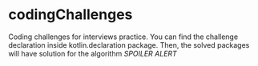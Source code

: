 # codingChallenges
Coding challenges for interviews practice.
You can find the challenge declaration inside kotlin.declaration package.
Then, the solved packages will have solution for the algorithm *SPOILER ALERT*